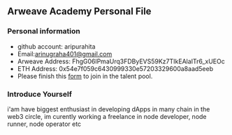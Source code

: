 ## Arweave Academy Personal File

### Personal information

- github account: aripurahita
- Email:arinugraha401@gmail.com
- Arweave Address: FhgG06lPmaUrq3FDByEVS59Kz7TIkEAlaITr6_xUEOc
- ETH Address: 0x54e7f059c6430999330e57203329600a8aad5eeb
- Please finish this [form](https://docs.google.com/forms/d/e/1FAIpQLSfWA5fIIcBgmRppm3jNz5vmf9Mai_QMVil-2pO4r7YKn_Zhtw/viewform?usp=sf_link) to join in the talent pool.

### Introduce Yourself
 i'am have biggest enthusiast in developing dApps in many chain in the web3 circle, im curently working a freelance in node developer, node runner, node operator etc